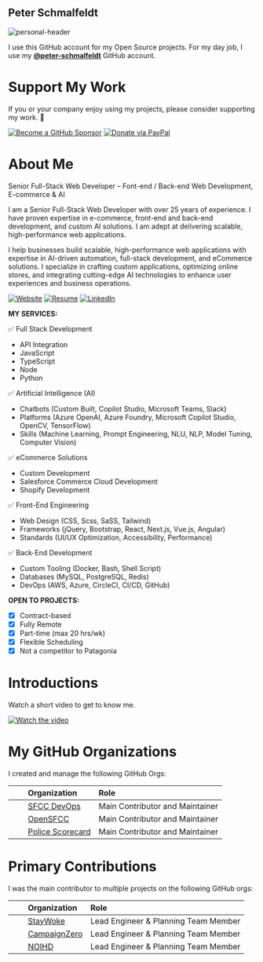 Peter Schmalfeldt
---

![personal-header](https://user-images.githubusercontent.com/508411/213852292-8a128a0a-4a4d-4fe0-a9bf-0e1683d29ec9.jpg)

I use this GitHub account for my Open Source projects. For my day job, I use my **[@peter-schmalfeldt](https://github.com/peter-schmalfeldt)** GitHub account.

Support My Work
===

If you or your company enjoy using my projects, please consider supporting my work. 💖

[![Become a GitHub Sponsor](https://img.shields.io/badge/Sponsor-169BD7.svg?logo=github&logoColor=white&style=for-the-badge "Become a GitHub Sponsor")](https://github.com/sponsors/manifestinteractive)
[![Donate via PayPal](https://img.shields.io/badge/Donate-169BD7.svg?logo=paypal&logoColor=white&style=for-the-badge "Donate via PayPal")](https://www.paypal.me/manifestinteractive)

About Me
===

Senior Full-Stack Web Developer – Font-end / Back-end Web Development, E-commerce & AI

I am a Senior Full-Stack Web Developer with over 25 years of experience. I have proven expertise in e-commerce, front-end and back-end development, and custom AI solutions. I am adept at delivering scalable, high-performance web applications.

I help businesses build scalable, high-performance web applications with expertise in AI-driven automation, full-stack development, and eCommerce solutions. I specialize in crafting custom applications, optimizing online stores, and integrating cutting-edge AI technologies to enhance user experiences and business operations.

[![Website](https://img.shields.io/badge/Website-169BD7.svg?logo=samsclub&logoColor=white&style=for-the-badge "Website")](https://peterschmalfeldt.com) [![Resume](https://img.shields.io/badge/Resume-169BD7.svg?logo=googledocs&logoColor=white&style=for-the-badge "Resume")](https://resume.peterschmalfeldt.com) [![LinkedIn](https://img.shields.io/badge/LinkedIn-169BD7.svg?logo=googledocs&logoColor=white&style=for-the-badge "LinkedIn")](https://www.linkedin.com/in/peter-schmalfeldt/)

**MY SERVICES:**

✅ Full Stack Development

- API Integration
- JavaScript
- TypeScript
- Node
- Python

✅ Artificial Intelligence (AI)

- Chatbots (Custom Built, Copilot Studio, Microsoft Teams, Slack)
- Platforms (Azure OpenAI, Azure Foundry, Microsoft Copilot Studio, OpenCV, TensorFlow)
- Skills (Machine Learning, Prompt Engineering, NLU, NLP, Model Tuning, Computer Vision)

✅ eCommerce Solutions

- Custom Development
- Salesforce Commerce Cloud Development
- Shopify Development

✅ Front-End Engineering

- Web Design (CSS, Scss, SaSS, Tailwind)
- Frameworks (jQuery, Bootstrap, React, Next.js, Vue.js, Angular)
- Standards (UI/UX Optimization, Accessibility, Performance)

✅ Back-End Development

- Custom Tooling (Docker, Bash, Shell Script)
- Databases (MySQL, PostgreSQL, Redis)
- DevOps (AWS, Azure, CircleCI, CI/CD, GitHub)

**OPEN TO PROJECTS:**

- [X] Contract-based
- [X] Fully Remote
- [X] Part-time (max 20 hrs/wk)
- [X] Flexible Scheduling
- [X] Not a competitor to Patagonia

Introductions
===

Watch a short video to get to know me.

[![Watch the video](https://github.com/user-attachments/assets/f08f0867-9cf6-4e00-90f7-08543d43185a)](https://vimeo.com/1063838051)

My GitHub Organizations
===

I created and manage the following GitHub Orgs:

|  | Organization | Role |
| :-: | :-- | :-- |
| <img src="https://avatars.githubusercontent.com/u/106190714?s=64&v=4" height="16" width="16"> | [SFCC DevOps](https://github.com/sfccdevops) | Main Contributor and Maintainer |
| <img src="https://avatars.githubusercontent.com/u/151680118?s=64&v=4" height="16" width="16"> | [OpenSFCC](https://github.com/openscc) | Main Contributor and Maintainer |
| <img src="https://avatars.githubusercontent.com/u/93822465?s=64&v=4" height="16" width="16"> | [Police Scorecard](https://github.com/policescorecard) | Main Contributor and Maintainer |


Primary Contributions
===

I was the main contributor to multiple projects on the following GitHub orgs:

|  | Organization | Role |
| :-: | :-- | :-- |
| <img src="https://avatars2.githubusercontent.com/u/22258464?s=64&v=4" height="16" width="16"> | [StayWoke](https://github.com/staywoke) | Lead Engineer & Planning Team Member |
| <img src="https://avatars1.githubusercontent.com/u/19274654?s=64&v=4" height="16" width="16"> | [CampaignZero](https://github.com/campaignzero) | Lead Engineer & Planning Team Member |
| <img src="https://avatars.githubusercontent.com/u/10136042?s=64&v=4" height="16" width="16"> | [NOIHD](https://github.com/noihd) | Lead Engineer & Planning Team Member |
